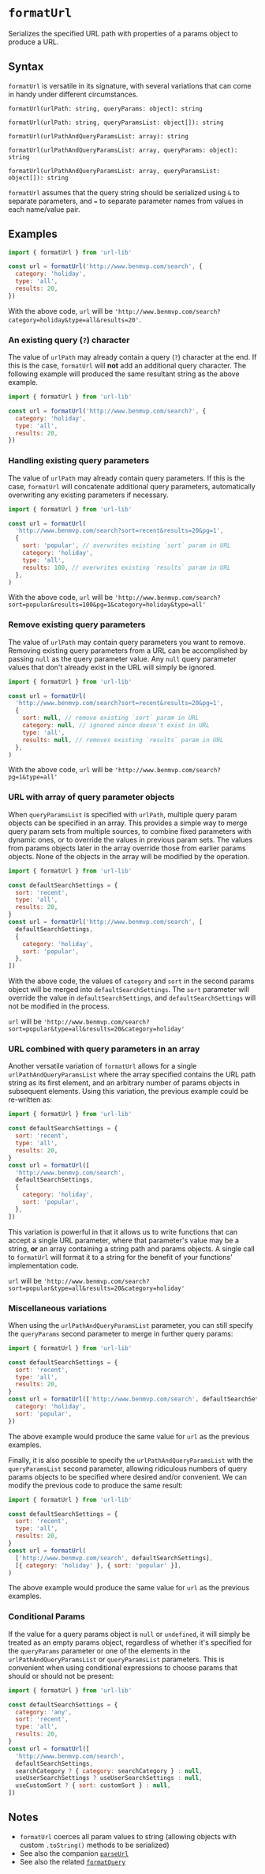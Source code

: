 # `formatUrl`

Serializes the specified URL path with properties of a params object to produce a URL.

## Syntax

`formatUrl` is versatile in its signature, with several variations that can come in handy under different circumstances.

`formatUrl(urlPath: string, queryParams: object): string`

`formatUrl(urlPath: string, queryParamsList: object[]): string`

`formatUrl(urlPathAndQueryParamsList: array): string`

`formatUrl(urlPathAndQueryParamsList: array, queryParams: object): string`

`formatUrl(urlPathAndQueryParamsList: array, queryParamsList: object[]): string`

`formatUrl` assumes that the query string should be serialized using `&` to separate parameters, and `=` to separate parameter names from values in each name/value pair.

## Examples

```js
import { formatUrl } from 'url-lib'

const url = formatUrl('http://www.benmvp.com/search', {
  category: 'holiday',
  type: 'all',
  results: 20,
})
```

With the above code, `url` will be `'http://www.benmvp.com/search?category=holiday&type=all&results=20'`.

### An existing query (`?`) character

The value of `urlPath` may already contain a query (`?`) character at the end. If this is the case, `formatUrl` will **not** add an additional query character. The following example will produced the same resultant string as the above example.

```js
import { formatUrl } from 'url-lib'

const url = formatUrl('http://www.benmvp.com/search?', {
  category: 'holiday',
  type: 'all',
  results: 20,
})
```

### Handling existing query parameters

The value of `urlPath` may already contain query parameters. If this is the case, `formatUrl` will concatenate additional query parameters, automatically overwriting any existing parameters if necessary.

```js
import { formatUrl } from 'url-lib'

const url = formatUrl(
  'http://www.benmvp.com/search?sort=recent&results=20&pg=1',
  {
    sort: 'popular', // overwrites existing `sort` param in URL
    category: 'holiday',
    type: 'all',
    results: 100, // overwrites existing `results` param in URL
  },
)
```

With the above code, `url` will be `'http://www.benmvp.com/search?sort=popular&results=100&pg=1&category=holiday&type=all'`

### Remove existing query parameters

The value of `urlPath` may contain query parameters you want to remove. Removing existing query parameters from a URL can be accomplished by passing `null` as the query parameter value. Any `null` query parameter values that don't already exist in the URL will simply be ignored.

```js
import { formatUrl } from 'url-lib'

const url = formatUrl(
  'http://www.benmvp.com/search?sort=recent&results=20&pg=1',
  {
    sort: null, // remove existing `sort` param in URL
    category: null, // ignored since doesn't exist in URL
    type: 'all',
    results: null, // removes existing `results` param in URL
  },
)
```

With the above code, `url` will be `'http://www.benmvp.com/search?pg=1&type=all'`

### URL with array of query parameter objects

When `queryParamsList` is specified with `urlPath`, multiple query param objects can be specified in an array. This provides a simple way to merge query param sets from multiple sources, to combine fixed parameters with dynamic ones, or to override the values in previous param sets. The values from params objects later in the array override those from earlier params objects. None of the objects in the array will be modified by the operation.

```js
import { formatUrl } from 'url-lib'

const defaultSearchSettings = {
  sort: 'recent',
  type: 'all',
  results: 20,
}
const url = formatUrl('http://www.benmvp.com/search', [
  defaultSearchSettings,
  {
    category: 'holiday',
    sort: 'popular',
  },
])
```

With the above code, the values of `category` and `sort` in the second params object will be merged into `defaultSearchSettings`. The `sort` parameter will override the value in `defaultSearchSettings`, and `defaultSearchSettings` will not be modified in the process.

`url` will be `'http://www.benmvp.com/search?sort=popular&type=all&results=20&category=holiday'`

### URL combined with query parameters in an array

Another versatile variation of `formatUrl` allows for a single `urlPathAndQueryParamsList` where the array specified contains the URL path string as its first element, and an arbitrary number of params objects in subsequent elements. Using this variation, the previous example could be re-written as:

```js
import { formatUrl } from 'url-lib'

const defaultSearchSettings = {
  sort: 'recent',
  type: 'all',
  results: 20,
}
const url = formatUrl([
  'http://www.benmvp.com/search',
  defaultSearchSettings,
  {
    category: 'holiday',
    sort: 'popular',
  },
])
```

This variation is powerful in that it allows us to write functions that can accept a single URL parameter, where that parameter's value may be a string, **or** an array containing a string path and params objects. A single call to `formatUrl` will format it to a string for the benefit of your functions' implementation code.

`url` will be `'http://www.benmvp.com/search?sort=popular&type=all&results=20&category=holiday'`

### Miscellaneous variations

When using the `urlPathAndQueryParamsList` parameter, you can still specify the `queryParams` second parameter to merge in further query params:

```js
import { formatUrl } from 'url-lib'

const defaultSearchSettings = {
  sort: 'recent',
  type: 'all',
  results: 20,
}
const url = formatUrl(['http://www.benmvp.com/search', defaultSearchSettings], {
  category: 'holiday',
  sort: 'popular',
})
```

The above example would produce the same value for `url` as the previous examples.

Finally, it is also possible to specify the `urlPathAndQueryParamsList` with the `queryParamsList` second parameter, allowing ridiculous numbers of query params objects to be specified where desired and/or convenient. We can modify the previous code to produce the same result:

```js
import { formatUrl } from 'url-lib'

const defaultSearchSettings = {
  sort: 'recent',
  type: 'all',
  results: 20,
}
const url = formatUrl(
  ['http://www.benmvp.com/search', defaultSearchSettings],
  [{ category: 'holiday' }, { sort: 'popular' }],
)
```

The above example would produce the same value for `url` as the previous examples.

### Conditional Params

If the value for a query params object is `null` or `undefined`, it will simply be treated as an empty params object, regardless of whether it's specified for the `queryParams` parameter or one of the elements in the `urlPathAndQueryParamsList` or `queryParamsList` parameters. This is convenient when using conditional expressions to choose params that should or should not be present:

```js
import { formatUrl } from 'url-lib'

const defaultSearchSettings = {
  category: 'any',
  sort: 'recent',
  type: 'all',
  results: 20,
}
const url = formatUrl([
  'http://www.benmvp.com/search',
  defaultSearchSettings,
  searchCategory ? { category: searchCategory } : null,
  useUserSearchSettings ? useUserSearchSettings : null,
  useCustomSort ? { sort: customSort } : null,
])
```

## Notes

- `formatUrl` coerces all param values to string (allowing objects with custom `.toString()` methods to be serialized)
- See also the companion [`parseUrl`](parseUrl.md)
- See also the related [`formatQuery`](formatQuery.md)
